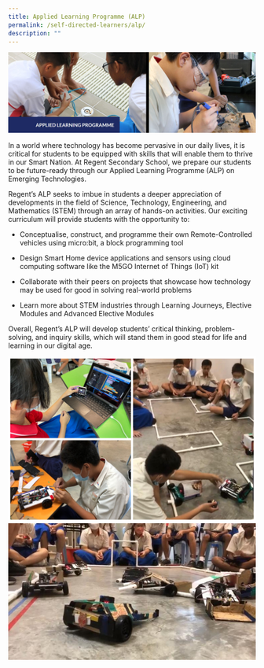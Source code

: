 ```yaml
---
title: Applied Learning Programme (ALP)
permalink: /self-directed-learners/alp/
description: ""
---
```


![](/images/Applied%20Learning%20Programme.jpg) 

In a world where technology has become pervasive in our daily lives, it is critical for students to be equipped with skills that will enable them to thrive in our Smart Nation. At Regent Secondary School, we prepare our students to be future-ready through our Applied Learning Programme (ALP) on Emerging Technologies.

Regent’s ALP seeks to imbue in students a deeper appreciation of developments in the field of Science, Technology, Engineering, and Mathematics (STEM) through an array of hands-on activities. Our exciting curriculum will provide students with the opportunity to:

*   Conceptualise, construct, and programme their own Remote-Controlled vehicles using micro:bit, a block programming tool

*   Design Smart Home device applications and sensors using cloud computing software like the M5GO Internet of Things (IoT) kit

*   Collaborate with their peers on projects that showcase how technology may be used for good in solving real-world problems

*   Learn more about STEM industries through Learning Journeys, Elective Modules and Advanced Elective Modules

Overall, Regent’s ALP will develop students’ critical thinking, problem-solving, and inquiry skills, which will stand them in good stead for life and learning in our digital age.

![](/images/Applied%20Learning%20Programme/ALP_2023-1A.jpg)
![](/images/Applied%20Learning%20Programme/ALP_2023_3.png)